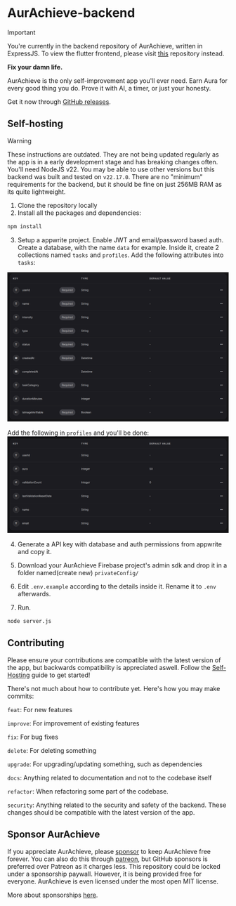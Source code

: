 # AurAchieve-backend

> [!IMPORTANT]
> You're currently in the backend repository of AurAchieve, written in ExpressJS. To view the flutter frontend, please visit [this](https://github.com/NiceSapien/AurAchieve) repository instead.


**Fix your damn life.**

AurAchieve is the only self-improvement app you'll ever need. Earn Aura for every good thing you do. Prove it with AI, a timer, or just your honesty.

Get it now through [GitHub releases](https://github.com/NiceSapien/AurAchieve/releases).

## Self-hosting
> [!WARNING]
> These instructions are outdated. They are not being updated regularly as the app is in a early development stage and has breaking changes often.
You'll need NodeJS v22. You may be able to use other versions but this backend was built and tested on `v22.17.0`. There are no "minimum" requirements for the backend, but it should be fine on just 256MB RAM as its quite lightweight.

1. Clone the repository locally
2. Install all the packages and dependencies:

```bash
npm install
```

3. Setup a appwrite project. Enable JWT and email/password based auth. Create  a database, with the name `data` for example. Inside it, create 2 collections named `tasks` and `profiles`.  Add the following attributes into `tasks`:

![Attributes](assets/tasks.png)

Add the following in `profiles` and you'll be done:
![Attributes - profiles](assets/profiles.png)

4. Generate a API key with database and auth permissions from appwrite and copy it.


5. Download your AurAchieve Firebase project's admin sdk and drop it in a folder named(create new) `privateConfig/`

6. Edit `.env.example` according to the details inside it. Rename it to `.env` afterwards.


7. Run.

```bash
node server.js
```

## Contributing
Please ensure your contributions are compatible with the latest version of the app, but backwards compatibility is appreciated aswell. Follow the [Self-Hosting](#self-hosting) guide to get started!

There's not much about how to contribute yet. Here's how you may make commits:

`feat`: For new features

`improve`: For improvement of existing features

`fix`: For bug fixes

`delete`: For deleting something

`upgrade`: For upgrading/updating something, such as dependencies

`docs`: Anything related to documentation and not to the codebase itself

`refactor`: When refactoring some part of the codebase.

`security`: Anything related to the security and safety of the backend. These changes should be compatible with the latest version of the app.

## Sponsor AurAchieve
If you appreciate AurAchieve, please [sponsor](https://github.com/sponsors/NiceSapien) to keep AurAchieve free forever. You can also do this through [patreon](https://patreon.com/nicesapien), but GitHub sponsors is preferred over Patreon as it charges less. This repository could be locked under a sponsorship paywall. However, it is being provided free for everyone. AurAchieve is even licensed under the most open MIT license.

More about sponsorships [here](https://github.com/nicesapien/aurachieve?tab=readme-ov-file#sponsors).